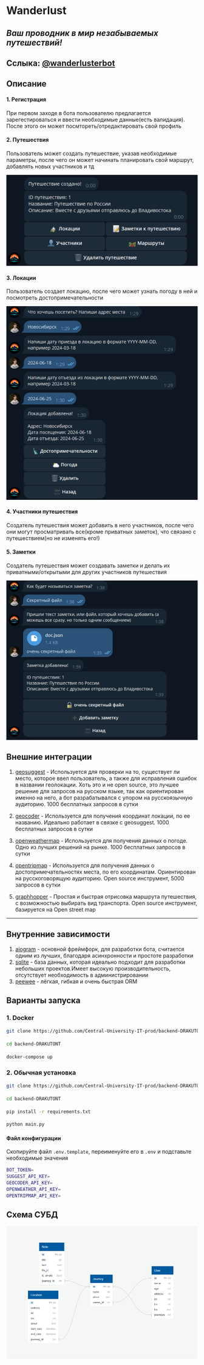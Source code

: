 # Wanderlust
## _Ваш проводник в мир незабываемых путешествий!_

## Сслыка: [@wanderlusterbot](https://t.me/wanderlusterbot)

## Описание

#### 1. Регистрация
При первом заходе в бота пользователю предлагается зарегестироваться и ввести необходимые данные(есть валидация). После этого он может посмтореть/отредактировать свой профиль

#### 2. Путешествия
Пользователь может создать путешествие, указав необходимые параметры, после чего он может начинать планировать свой маршрут, добавлять новых участников и тд

![путешествие](samples/journey.png)

#### 3. Локации
Пользователь создает локацию, после чего может узнать погоду в ней и посмотреть достопримечательности

![локации](samples/location.png)

#### 4. Участники путешествия
Создатель путешествия может добавить в него участников, после чего они могут просматривать все(кроме приватных заметок), что связано с путешествием(но не изменять его!)

#### 5. Заметки
Создатель путешествия может создавать заметки и делать их приватными/открытыми для других участников путешествия

![заметки](samples/note.png)

## Внешние интеграции
1. [geosuggest](https://yandex.ru/dev/geosuggest/doc/ru/) - Используется для проверки на то, существует ли место, которое ввел пользователь, а также для исправления ошибок в названии геолокации. Хоть это и не open source, это лучшее решение для запросов на русском языке, так как ориентирован именно на него, а бот разрабатывался с упором на русскоязычную аудиторию. 1000 бесплатных запросов в сутки

2. [geocoder](https://yandex.ru/dev/geocode/doc/ru/) - Используется для получения координат локации, по ее названию. Идеально работает в связке с geosuggest. 1000 бесплатных запросов в сутки

3. [openweathermap](https://openweathermap.org/api) - Используется для получения данных о погоде. Одно из лучших решений на рынке. 1000 бесплатных запросов в сутки

4. [opentripmap](https://dev.opentripmap.org/ru/product) - Используется для получения данных о достопримечательностях места, по его координатам. Ориентирован на русскоговорящую аудиторию. Open source инструмент, 5000 запросов в сутки

5. [graphhopper](https://graphhopper.com/maps/) - Простая и быстрая отрисовка маршрута путешествия, с возможностью выбирать вид транспорта. Open source инструмент, базируется на Open street map
---
## Внутренние зависимости
1. [aiogram](https://docs.aiogram.dev/en/latest/) - основной фреймфорк, для разработки бота, считается одним из лучших, благодаря асинхронности и простоте разработки
2. [sqlite](https://www.sqlite.org/docs.html) - база данных, которая идеально подходит для разработки небольших проектов.Имеет высокую производительность, отсутствует необходимость в администрировании
3. [peewee](https://docs.peewee-orm.com/en/latest/) - лёгкая, гибкая и очень быстрая ORM
## Варианты запуска
### 1. Docker
```bash
git clone https://github.com/Central-University-IT-prod/backend-DRAKUTONT.git

cd backend-DRAKUTONT

docker-compose up
```
### 2. Обычная установка
```bash
git clone https://github.com/Central-University-IT-prod/backend-DRAKUTONT.git

cd backend-DRAKUTONT

pip install -r requirements.txt

python main.py
```
#### Файл конфигурации
Скопируйте файл `.env.template`, переименуйте его в `.env` и подставьте необходимые значения

```bash
BOT_TOKEN=
SUGGEST_API_KEY=
GEOCODER_API_KEY=
OPENWEATHER_API_KEY=
OPENTRIPMAP_API_KEY=
```
## Схема СУБД
![Схема базы данных](samples/ER.png)
